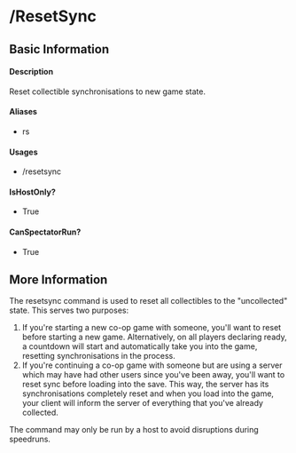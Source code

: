 # /ResetSync

## Basic Information

#### Description
Reset collectible synchronisations to new game state.

#### Aliases
- rs

#### Usages
- /resetsync

#### IsHostOnly?
- True

#### CanSpectatorRun?
- True

## More Information
The resetsync command is used to reset all collectibles to the "uncollected" state. This serves two purposes:
1. If you're starting a new co-op game with someone, you'll want to reset before starting a new game. Alternatively, on all players declaring ready, a countdown will start and automatically take you into the game, resetting synchronisations in the process.
2. If you're continuing a co-op game with someone but are using a server which may have had other users since you've been away, you'll want to reset sync before loading into the save. This way, the server has its synchronisations completely reset and when you load into the game, your client will inform the server of everything that you've already collected.

The command may only be run by a host to avoid disruptions during speedruns.